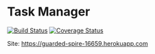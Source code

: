 # Task Manager

[![Build Status](https://travis-ci.org/AnastasiyaYS/dualboot-task-manager.svg?branch=develop)](https://travis-ci.org/AnastasiyaYS/dualboot-task-manager)
[![Coverage Status](https://coveralls.io/repos/github/AnastasiyaYS/dualboot-task-manager/badge.svg?branch=develop)](https://coveralls.io/github/AnastasiyaYS/dualboot-task-manager?branch=develop)

Site: https://guarded-spire-16659.herokuapp.com
